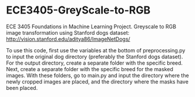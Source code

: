 # ECE3405-GreyScale-to-RGB
ECE 3405 Foundations in Machine Learning Project. Greyscale to RGB image transformation using Stanford dogs dataset: http://vision.stanford.edu/aditya86/ImageNetDogs/

To use this code, first use the variables at the bottom of preprocessing.py to input the original dog directory (preferably the Stanford dogs dataset). For the output directory, create a separate folder with the specific breed. Next, create a separate folder with the specific breed for the masked images. With these folders, go to main.py and input the directory where the newly cropped images are placed, and the directory where the masks have been placed.
